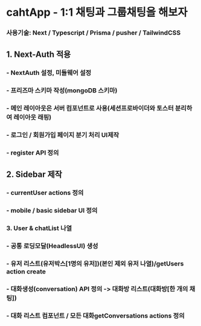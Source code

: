 # cahtApp - 1:1 채팅과 그룹채팅을 해보자

### 사용기술: Next / Typescript / Prisma / pusher / TailwindCSS

## 1. Next-Auth 적용

### - NextAuth 설정, 미들웨어 설정

### - 프리즈마 스키마 작성(mongoDB 스키마)

### - 메인 레이아웃은 서버 컴포넌트로 사용(세션프로바이더와 토스터 분리하여 레이아웃 래핑)

### - 로그인 / 회원가입 페이지 분기 처리 UI제작

### - register API 정의

## 2. Sidebar 제작

### - currentUser actions 정의

### - mobile / basic sidebar UI 정의

### 3. User & chatList 나열

### - 공통 로딩모달(HeadlessUI) 생성

### - 유저 리스트(유저박스[1명의 유저])(본인 제외 유저 나열)/getUsers action create

### - 대화생성(conversation) API 정의 -> 대화방 리스트(대화방[한 개의 채팅])

### - 대화 리스트 컴포넌트 / 모든 대화getConversations actions 정의
